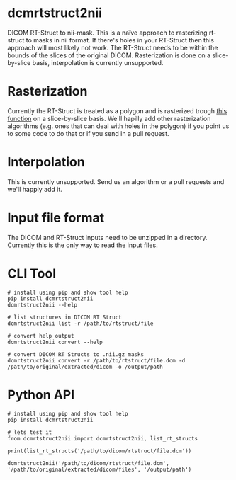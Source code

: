 # dcmrtstruct2nii
DICOM RT-Struct to nii-mask. This is a naïve approach to rasterizing rt-struct to masks in nii format. If there's holes in your RT-Struct then this approach will most likely not work. The RT-Struct needs to be within the bounds of the slices of the original DICOM. Rasterization is done on a slice-by-slice basis, interpolation is currently unsupported.

# Rasterization
Currently the RT-Struct is treated as a polygon and is rasterized trough [this function](https://github.com/Sikerdebaard/dcmrtstruct2nii/blob/master/dcmrtstruct2nii/adapters/convert/rtstructcontour2mask.py#L10) on a slice-by-slice basis. We'll hapilly add other rasterization algorithms (e.g. ones that can deal with holes in the polygon) if you point us to some code to do that or if you send in a pull request.

# Interpolation
This is currently unsupported. Send us an algorithm or a pull requests and we'll happly add it.

# Input file format
The DICOM and RT-Struct inputs need to be unzipped in a directory. Currently this is the only way to read the input files.

# CLI Tool
```
# install using pip and show tool help
pip install dcmrtstruct2nii
dcmrtstruct2nii --help

# list structures in DICOM RT Struct
dcmrtstruct2nii list -r /path/to/rtstruct/file

# convert help output
dcmrtstruct2nii convert --help

# convert DICOM RT Structs to .nii.gz masks
dcmrtstruct2nii convert -r /path/to/rtstruct/file.dcm -d /path/to/original/extracted/dicom -o /output/path
```

# Python API
```
# install using pip and show tool help
pip install dcmrtstruct2nii
```

```
# lets test it
from dcmrtstruct2nii import dcmrtstruct2nii, list_rt_structs

print(list_rt_structs('/path/to/dicom/rtstruct/file.dcm'))

dcmrtstruct2nii('/path/to/dicom/rtstruct/file.dcm', '/path/to/original/extracted/dicom/files', '/output/path')
